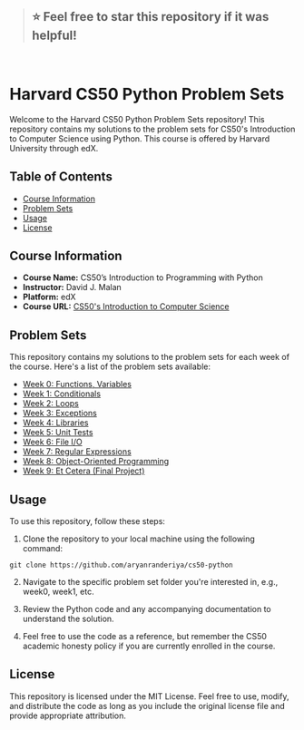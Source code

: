 > ## ⭐ Feel free to star this repository if it was helpful!

<br>

# Harvard CS50 Python Problem Sets

Welcome to the Harvard CS50 Python Problem Sets repository! This repository contains my solutions to the problem sets for CS50's Introduction to Computer Science using Python. This course is offered by Harvard University through edX.

## Table of Contents
- [Course Information](#course-information)
- [Problem Sets](#problem-sets)
- [Usage](#usage)
- [License](#license)

## Course Information
- **Course Name:** CS50’s Introduction to Programming with Python
- **Instructor:** David J. Malan
- **Platform:** edX
- **Course URL:** [CS50's Introduction to Computer Science](https://cs50.harvard.edu/python/2022/)

## Problem Sets
This repository contains my solutions to the problem sets for each week of the course. Here's a list of the problem sets available:

- [Week 0: Functions, Variables](week0/)
- [Week 1: Conditionals](week1/)
- [Week 2: Loops](week2/)
- [Week 3: Exceptions](week3/)
- [Week 4: Libraries](week4/)
- [Week 5: Unit Tests](week5/)
- [Week 6: File I/O](week6/)
- [Week 7: Regular Expressions](week7/)
- [Week 8: Object-Oriented Programming](week8/)
- [Week 9: Et Cetera (Final Project)](Final%20project/)

## Usage
To use this repository, follow these steps:

1. Clone the repository to your local machine using the following command:

```git clone https://github.com/aryanranderiya/cs50-python```

2. Navigate to the specific problem set folder you're interested in, e.g., week0, week1, etc.

3. Review the Python code and any accompanying documentation to understand the solution.

4. Feel free to use the code as a reference, but remember the CS50 academic honesty policy if you are currently enrolled in the course.

## License

This repository is licensed under the MIT License. Feel free to use, modify, and distribute the code as long as you include the original license file and provide appropriate attribution.
